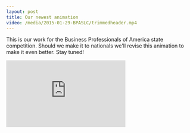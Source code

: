 ```yaml
---
layout: post
title: Our newest animation
video: /media/2015-01-29-BPASLC/trimmedheader.mp4
---
```

This is our work for the Business Professionals of America state competition. Should we make it to nationals we'll revise this animation to make it even better. Stay tuned!

<iframe width="320" height="180" src="https://www.youtube.com/embed/edzIQIYGPXo" frameborder="0" allowfullscreen></iframe>
